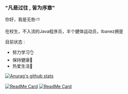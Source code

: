 ### "凡是过往 , 皆为序章"

你好，我是无咎⛅

在校生，不入流的Java程序员，半个健体运动员，Ibanez拥趸

目前状态 : 
- 努力学习👌
- 保持健康🥗
- 热爱生活🎠

[![Anurag's github stats](https://github-readme-stats.vercel.app/api?username=jorybeast97&show_icons=true&title_color=fff&icon_color=79ff97&text_color=9f9f9f&bg_color=151515)](https://github.com/anuraghazra/github-readme-stats) 
<br></br>
[![ReadMe Card](https://github-readme-stats.vercel.app/api/pin/?username=jorybeast97&repo=jorybeast97.github.io&show_icons=true&title_color=fff&icon_color=79ff97&text_color=9f9f9f&bg_color=151515)](https://github.com/anuraghazra/github-readme-stats)
[![ReadMe Card](https://github-readme-stats.vercel.app/api/pin/?username=jorybeast97&repo=Sculli&show_icons=true&title_color=fff&icon_color=79ff97&text_color=9f9f9f&bg_color=151515)](https://github.com/anuraghazra/github-readme-stats)

